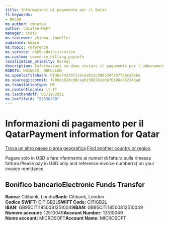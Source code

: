 ```yaml
---
title: Informazioni di pagamento per il Qatar
f1.keywords:
- NOCSH
ms.author: cmcatee
author: cmcatee-MSFT
manager: scotv
ms.reviewer: jkinma, jmueller
audience: Admin
ms.topic: reference
ms.service: o365-administration
ms.custom: commerce_billing_payinfo
localization_priority: Normal
description: Informazioni su dove inviare il pagamento per l'abbonamento.
ROBOTS: NOINDEX, NOFOLLOW
ms.openlocfilehash: bfaba7423971c6ced413c6903d4f307fa8ca5e6e
ms.sourcegitcommit: f780de91bc00caeb1598781e0076106c76234bad
ms.translationtype: MT
ms.contentlocale: it-IT
ms.lasthandoff: 05/19/2021
ms.locfileid: "52536299"
---
```

# <a name="payment-information-for-qatar"></a><span data-ttu-id="9e1ca-103">Informazioni di pagamento per il Qatar</span><span class="sxs-lookup"><span data-stu-id="9e1ca-103">Payment information for Qatar</span></span>

<span data-ttu-id="9e1ca-104">[Trova un altro paese o area geografica](../billing-and-payments/pay-for-your-subscription.md).</span><span class="sxs-lookup"><span data-stu-id="9e1ca-104">[Find another country or region](../billing-and-payments/pay-for-your-subscription.md).</span></span>

<span data-ttu-id="9e1ca-105">Pagare solo in USD e fare riferimento ai numeri di fattura sulla rimessa fattura.</span><span class="sxs-lookup"><span data-stu-id="9e1ca-105">Please pay in USD only and reference invoice number(s) on your invoice remittance.</span></span>

## <a name="electronic-funds-transfer"></a><span data-ttu-id="9e1ca-106">Bonifico bancario</span><span class="sxs-lookup"><span data-stu-id="9e1ca-106">Electronic Funds Transfer</span></span>

<span data-ttu-id="9e1ca-107">**Banca:** Citibank, Londra</span><span class="sxs-lookup"><span data-stu-id="9e1ca-107">**Bank:** Citibank, London</span></span>  
<span data-ttu-id="9e1ca-108">**Codice SWIFT:** CITIGB2L</span><span class="sxs-lookup"><span data-stu-id="9e1ca-108">**SWIFT Code:** CITIGB2L</span></span>  
<span data-ttu-id="9e1ca-109">**IBAN:** GB95CITI18500812510049</span><span class="sxs-lookup"><span data-stu-id="9e1ca-109">**IBAN:** GB95CITI18500812510049</span></span>  
<span data-ttu-id="9e1ca-110">**Numero account:** 12510049</span><span class="sxs-lookup"><span data-stu-id="9e1ca-110">**Account Number:** 12510049</span></span>  
<span data-ttu-id="9e1ca-111">**Nome account:** MICROSOFT</span><span class="sxs-lookup"><span data-stu-id="9e1ca-111">**Account Name:** MICROSOFT</span></span>
